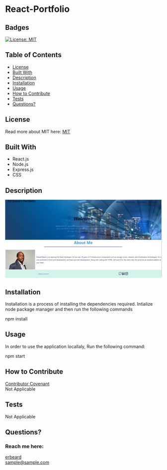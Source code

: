 # React-Portfolio
## Badges
  [![License: MIT](https://img.shields.io/badge/License-MIT-yellow.svg)](https://opensource.org/licenses/MIT)
  
  ## Table of Contents
  * [License](#license)
  * [Built With](#built-with) 
  * [Description](#description)
  * [Installation](#installation)
  * [Usage](#usage)
  * [How to Contribute](#how-to-contribute)
  * [Tests](#tests)
  * [Questions?](#questions)
  
  ## License
  Read more about MIT here:
  [MIT](https://opensource.org/licenses/MIT)

  ## Built With
  * React.js
  * Node.js
  * Express.js
  * CSS
  
  
  ## Description
  

  ![alt text](./src/assets/large/Capture.PNG)
  
  ## Installation
  Installation is a process of installing the dependencies required. Intialize node package manager and then run the following commands 
  
  npm install
  
  ## Usage
  In order to use the application locallaly, Run the following command:

  npm start
  
  ## How to Contribute
  [Contributor Covenant](https://www.contributor-covenant.org/)  
  Not Applicable
  
  ## Tests
  Not Applicable
  
  ## Questions?
  ### Reach me here: 
  [erbeard](https://github.com/erbeard)  
  sample@sample.com
